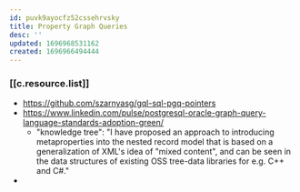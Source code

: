 ```yaml
---
id: puvk9ayocfz52cssehrvsky
title: Property Graph Queries
desc: ''
updated: 1696968531162
created: 1696966494444
---
```




### [[c.resource.list]]

- https://github.com/szarnyasg/gql-sql-pgq-pointers
- https://www.linkedin.com/pulse/postgresql-oracle-graph-query-language-standards-adoption-green/
  - "knowledge tree": "I have proposed an approach to introducing metaproperties into the nested record model that is based on a generalization of XML's idea of "mixed content", and can be seen in the data structures of existing OSS tree-data libraries for e.g. C++ and C#."
- 